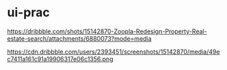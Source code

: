 # ui-prac

https://dribbble.com/shots/15142870-Zoopla-Redesign-Property-Real-estate-search/attachments/6880073?mode=media


https://cdn.dribbble.com/users/2393451/screenshots/15142870/media/49ec7411a161c91a19906317e06c1356.png


